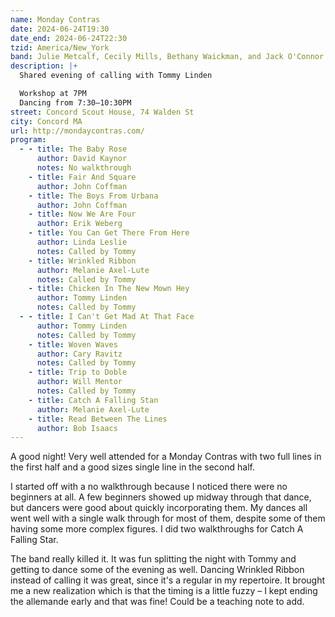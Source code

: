 ```yaml
---
name: Monday Contras
date: 2024-06-24T19:30
date_end: 2024-06-24T22:30
tzid: America/New_York
band: Julie Metcalf, Cecily Mills, Bethany Waickman, and Jack O'Connor
description: |+
  Shared evening of calling with Tommy Linden

  Workshop at 7PM  
  Dancing from 7:30–10:30PM
street: Concord Scout House, 74 Walden St
city: Concord MA
url: http://mondaycontras.com/
program:
  - - title: The Baby Rose
      author: David Kaynor
      notes: No walkthrough
    - title: Fair And Square
      author: John Coffman
    - title: The Boys From Urbana
      author: John Coffman
    - title: Now We Are Four
      author: Erik Weberg
    - title: You Can Get There From Here
      author: Linda Leslie
      notes: Called by Tommy
    - title: Wrinkled Ribbon
      author: Melanie Axel-Lute
      notes: Called by Tommy
    - title: Chicken In The New Mown Hey
      author: Tommy Linden
      notes: Called by Tommy
  - - title: I Can't Get Mad At That Face
      author: Tommy Linden
      notes: Called by Tommy
    - title: Woven Waves
      author: Cary Ravitz
      notes: Called by Tommy
    - title: Trip to Doble
      author: Will Mentor
      notes: Called by Tommy
    - title: Catch A Falling Stan
      author: Melanie Axel-Lute
    - title: Read Between The Lines
      author: Bob Isaacs
---
```


A good night! Very well attended for a Monday Contras with two full lines in the first half and a good sizes single line in the second half.

I started off with a no walkthrough because I noticed there were no beginners at all. A few beginners showed up midway through that dance, but dancers were good about quickly incorporating them. My dances all went well with a single walk through for most of them, despite some of them having some more complex figures. I did two walkthroughs for Catch A Falling Star.

The band really killed it. It was fun splitting the night with Tommy and getting to dance some of the evening as well. Dancing Wrinkled Ribbon instead of calling it was great, since it's a regular in my repertoire. It brought me a new realization which is that the timing is a little fuzzy – I kept ending the allemande early and that was fine! Could be a teaching note to add.

